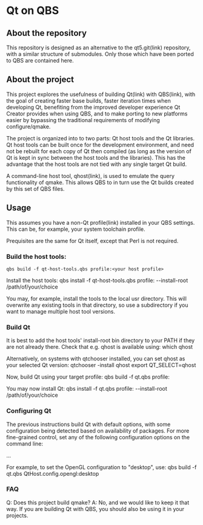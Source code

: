 # Qt on QBS

## About the repository

This repository is designed as an alternative to the qt5.git(link) repository,
with a similar structure of submodules. Only those which have been ported to
QBS are contained here.

## About the project

This project explores the usefulness of building Qt(link) with QBS(link), with
the goal of creating faster base builds, faster iteration times when developing
Qt, benefiting from the improved developer experience Qt Creator provides when
using QBS, and to make porting to new platforms easier by bypassing the
traditional requirements of modifying configure/qmake.

The project is organized into to two parts: Qt host tools and the Qt libraries.
Qt host tools can be built once for the development environment, and need not
be rebuilt for each copy of Qt then compiled (as long as the version of Qt is
kept in sync between the host tools and the libraries). This has the
advantage that the host tools are not tied with any single target Qt build.

A command-line host tool, qhost(link), is used to emulate the query
functionality of qmake. This allows QBS to in turn use the Qt builds created by
this set of QBS files.

## Usage

This assumes you have a non-Qt profile(link) installed in your QBS settings.
This can be, for example, your system toolchain profile.

Prequisites are the same for Qt itself, except that Perl is not required.

### Build the host tools:
    qbs build -f qt-host-tools.qbs profile:<your host profile>

Install the host tools:
    qbs install -f qt-host-tools.qbs profile:<your host profile> --install-root /path/of/your/choice

You may, for example, install the tools to the local usr directory. This will
overwrite any existing tools in that directory, so use a subdirectory if you
want to manage multiple host tool versions.

### Build Qt
It is best to add the host tools' install-root bin directory to your PATH if
they are not already there. Check that e.g. qhost is available using:
    which qhost

Alternatively, on systems with qtchooser installed, you can set qhost as your
selected Qt version:
    qtchooser -install qhost <path-to-qhost>
    export QT_SELECT=qhost

Now, build Qt using your target profile:
    qbs build -f qt.qbs profile:<your target profile>

You may now install Qt:
    qbs install -f qt.qbs profile:<your target profile> --install-root /path/of/your/choice

### Configuring Qt
The previous instructions build Qt with default options, with some configuration
being detected based on availability of packages. For more fine-grained control,
set any of the following configuration options on the command line:

...

For example, to set the OpenGL configuration to "desktop", use:
    qbs build -f qt.qbs QtHost.config.opengl:desktop


### FAQ
Q: Does this project build qmake?
A: No, and we would like to keep it that way. If you are building Qt with QBS,
you should also be using it in your projects.
